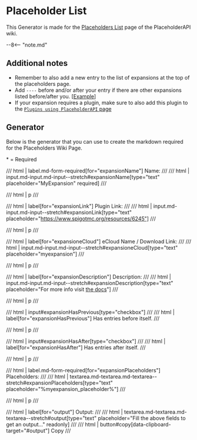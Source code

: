 # Placeholder List

This Generator is made for the [Placeholders List](https://wiki.placeholderapi.com/users/placeholder-list) page of the PlaceholderAPI wiki.

--8<-- "note.md"

## Additional notes

- Remember to also add a new entry to the list of expansions at the top of the placeholders page.
- Add `----` before and/or after your entry if there are other expansions listed before/after you. [[Example][entries-example]]
- If your expansion requires a plugin, make sure to also add this plugin to the [`Plugins using PlaceholderAPI` page][plugins-page]

## Generator

Below is the generator that you can use to create the markdown required for the Placeholders Wiki Page.

<span style="color: var(--md-form-fg-color--required)">*</span> = Required

/// html | label.md-form-required[for="expansionName"]
Name:
///
/// html | input.md-input.md-input--stretch#expansionName[type="text" placeholder="MyExpansion" required]
///

/// html | p
///

/// html | label[for="expansionLink"]
Plugin Link:
///
/// html | input.md-input.md-input--stretch#expansionLink[type="text" placeholder="https://www.spigotmc.org/resources/6245"]
///

/// html | p
///

/// html | label[for="expansioneCloud"]
eCloud Name / Download Link:
///
/// html | input.md-input.md-input--stretch#expansioneCloud[type="text" placeholder="myexpansion"]
///

/// html | p
///

/// html | label[for="expansionDescription"]
Description:
///
/// html | input.md-input.md-input--stretch#expansionDescription[type="text" placeholder="For more info visit [the docs](https://wiki.placeholderapi)"]
///

/// html | p
///

/// html | input#expansionHasPrevious[type="checkbox"]
///
/// html | label[for="expansionHasPrevious"]
Has entries before itself.
///

/// html | p
///

/// html | input#expansionHasAfter[type="checkbox"]
///
/// html | label[for="expansionHasAfter"]
Has entries after itself.
///

/// html | p
///

/// html | label.md-form-required[for="expansionPlaceholders"]
Placeholders:
///
/// html | textarea.md-textarea.md-textarea--stretch#expansionPlaceholders[type="text" placeholder="%myexpansion_placeholder%"]
///

/// html | p
///

/// html | label[for="output"]
Output:
///
/// html | textarea.md-textarea.md-textarea--stretch#output[type="text" placeholder="Fill the above fields to get an output..." readonly]
///
/// html | button#copy[data-clipboard-target="#output"]
Copy
///

<script>
  if ('addEventListener' in window) {
    window.addEventListener('load', function() { document.body.className = document.body.className.replace(/\bis-preload\b/, ''); });
    document.body.className += (navigator.userAgent.match(/(MSIE|rv:11\.0)/) ? ' is-ie' : '');
  }
</script>
<script src="https://cdn.jsdelivr.net/npm/clipboard@2/dist/clipboard.min.js"></script>
<script type="application/javascript">
  new ClipboardJS("#copy");
  document.getElementById("copy").onclick = function() {
    document.getElementById("copy").innerText = "Copied!";
  };
  document.addEventListener('input', function() {
    updateOutput();
  });
  function updateOutput() {
    const expansionName = document.getElementById("expansionName").value;
    const expansionLink = document.getElementById("expansionLink").value;
    const expansionCloud = document.getElementById("expansioneCloud").value;
    const expansionDescription = document.getElementById("expansionDescription").value;
    const expansionCheckBefore = document.getElementById("expansionHasPrevious").checked;
    const expansionCheckAfter = document.getElementById("expansionHasAfter").checked;
    const expansionPlaceholders = document.getElementById("expansionPlaceholders").value;
    const expansionOutputField = document.getElementById("output");
    if (!expansionName || !expansionPlaceholders) {
        expansionOutputField.value = `Fields "Name" and "Placeholders" need to be filled out!`;
        expansionOutputField.style.borderColor = `#ff5252`;
        expansionOutputField.style.backgroundColor = `#ff52521a`;
        return;
    }
    expansionOutputField.style.borderColor = `#00c853`;
    expansionOutputField.style.backgroundColor = `#00c8531a`;
    const spigot_link_regex = /https:\/\/www\.spigotmc\.org\/resources\/.+\.(\d+)/;
    const matchResults = expansionLink.match(spigot_link_regex);
    const link = matchResults ? "https://www.spigotmc.org/resources/" + matchResults[1] : expansionLink;
    const result = `${expansionCheckBefore ? `----\n\n` : ``}### **${link ? `[${expansionName}](${link.replace(/\s/g, '%20')})` : `${expansionName}`}**
/// ${expansionCloud ? `${expansionCloud.startsWith('https://') ? `download | ${expansionCloud.replace(/\s/g, '%20')}` : `command | papi ecloud download ${expansionCloud.replace(/\s/g, '-')}`}` : `integrated | Built into Plugin`}
///
${expansionDescription ? `\n${expansionDescription}\n` : ``}
\`\`\`
${expansionPlaceholders}
\`\`\`${expansionCheckAfter ? `\n\n----` : ``}`;
    expansionOutputField.value = result;
  }
</script>

[placeholders]: https://github.com/PlaceholderAPI/PlaceholderAPI/wiki/Placeholders
[papi-repo]: https://github.com/PlaceholderAPI/PlaceholderAPI
[update-branch]: https://github.com/PlaceholderAPI/PlaceholderAPI/tree/wiki#fetch-changes-from-upstream
[entries-example]: https://github.com/PlaceholderAPI/PlaceholderAPI/tree/wiki#example
[plugins-page]: https://github.com/PlaceholderAPI/PlaceholderAPI/blob/wiki/Plugins-using-PlaceholderAPI.md

